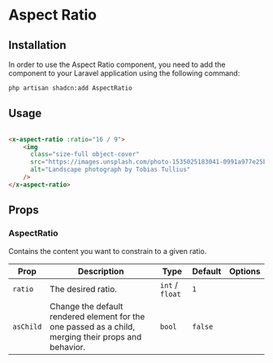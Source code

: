 # Aspect Ratio

## Installation

In order to use the Aspect Ratio component, you need to add the component to your Laravel application using the
following
command:

```bash
php artisan shadcn:add AspectRatio
```

## Usage

```html

<x-aspect-ratio :ratio="16 / 9">
	<img
	  class="size-full object-cover"
	  src="https://images.unsplash.com/photo-1535025183041-0991a977e25b?w=300&dpr=2&q=80"
	  alt="Landscape photograph by Tobias Tullius"
	/>
</x-aspect-ratio>
```

## Props

### AspectRatio

Contains the content you want to constrain to a given ratio.

| Prop      | Description                                                                                          | Type            | Default | Options |
|-----------|------------------------------------------------------------------------------------------------------|-----------------|---------|---------|
| `ratio`   | The desired ratio.                                                                                   | `int` / `float` | `1`     |         |
| `asChild` | Change the default rendered element for the one passed as a child, merging their props and behavior. | `bool`          | `false` |         |